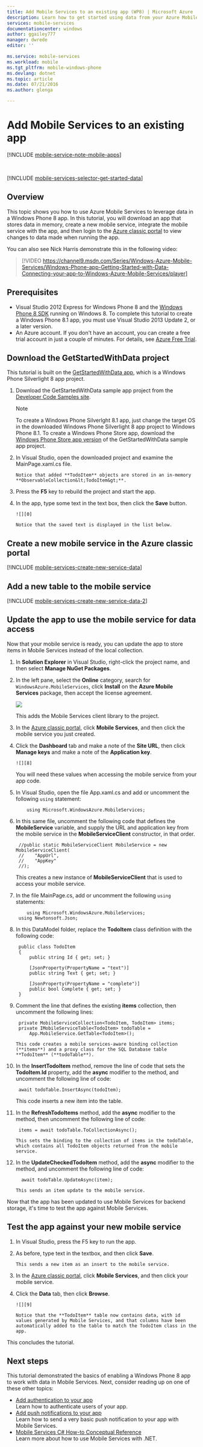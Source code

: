 ```yaml
---
title: Add Mobile Services to an existing app (WP8) | Microsoft Azure
description: Learn how to get started using data from your Azure Mobile Services Windows Phone 8 app.
services: mobile-services
documentationcenter: windows
author: ggailey777
manager: dwrede
editor: ''

ms.service: mobile-services
ms.workload: mobile
ms.tgt_pltfrm: mobile-windows-phone
ms.devlang: dotnet
ms.topic: article
ms.date: 07/21/2016
ms.author: glenga

---
```

# Add Mobile Services to an existing app
[!INCLUDE [mobile-service-note-mobile-apps](../../includes/mobile-services-note-mobile-apps.md)]

&nbsp;

[!INCLUDE [mobile-services-selector-get-started-data](../../includes/mobile-services-selector-get-started-data.md)]

## Overview
This topic shows you how to use Azure Mobile Services to leverage data in a Windows Phone 8 app. In this tutorial, you will download an app that stores data in memory, create a new mobile service, integrate the mobile service with the app, and then login to the [Azure classic portal] to view changes to data made when running the app.

You can also see Nick Harris demonstrate this in the following video:

> [!VIDEO https://channel9.msdn.com/Series/Windows-Azure-Mobile-Services/Windows-Phone-app-Getting-Started-with-Data-Connecting-your-app-to-Windows-Azure-Mobile-Services/player]
> 
> 

## Prerequisites
* Visual Studio 2012 Express for Windows Phone 8 and the [Windows Phone 8 SDK] running on Windows 8. To complete this tutorial to create a Windows Phone 8.1 app, you must use Visual Studio 2013 Update 2, or a later version.
* An Azure account. If you don't have an account, you can create a free trial account in just a couple of minutes. For details, see [Azure Free Trial](https://azure.microsoft.com/pricing/free-trial/?WT.mc_id=A756A2826&amp;returnurl=http%3A%2F%2Fazure.microsoft.com%2Farticles%2Fdocumentation%2Fmobile-services-windows-phone-get-started-data%2F).

## <a name="download-app"></a>Download the GetStartedWithData project
This tutorial is built on the [GetStartedWithData app][Developer Code Samples site], which is a Windows Phone Silverlight 8 app project.

1. Download the GetStartedWithData sample app project from the [Developer Code Samples site].
   
   > [!NOTE]
   > To create a Windows Phone Silverlght 8.1 app, just change the target OS in the downloaded Windows Phone Silverlight 8 app project to Windows Phone 8.1. To create a Windows Phone Store app, download the [Windows Phone Store app version](http://go.microsoft.com/fwlink/p/?LinkId=397372) of the GetStartedWithData sample app project.
   > 
   > 
2. In Visual Studio, open the downloaded project and examine the MainPage.xaml.cs file.
   
       Notice that added **TodoItem** objects are stored in an in-memory **ObservableCollection&lt;TodoItem&gt;**.
3. Press the **F5** key to rebuild the project and start the app.
4. In the app, type some text in the text box, then click the **Save** button.
   
       ![][0]
   
       Notice that the saved text is displayed in the list below.

## <a name="create-service"></a>Create a new mobile service in the Azure classic portal
[!INCLUDE [mobile-services-create-new-service-data](../../includes/mobile-services-create-new-service-data.md)]

## <a name="add-table"></a>Add a new table to the mobile service
[!INCLUDE [mobile-services-create-new-service-data-2](../../includes/mobile-services-create-new-service-data-2.md)]

## <a name="update-app"></a>Update the app to use the mobile service for data access
Now that your mobile service is ready, you can update the app to store items in Mobile Services instead of the local collection.

1. In **Solution Explorer** in Visual Studio, right-click the project name, and then select **Manage NuGet Packages**.
2. In the left pane, select the **Online** category, search for `WindowsAzure.MobileServices`, click **Install** on the **Azure Mobile Services** package, then accept the license agreement.
   
      ![][7]
   
      This adds the Mobile Services client library to the project.
3. In the [Azure classic portal], click **Mobile Services**, and then click the mobile service you just created.
4. Click the **Dashboard** tab and make a note of the **Site URL**, then click **Manage keys** and make a note of the **Application key**.
   
       ![][8]
   
      You will need these values when accessing the mobile service from your app code.
5. In Visual Studio, open the file App.xaml.cs and add or uncomment the following `using` statement:
   
           using Microsoft.WindowsAzure.MobileServices;
6. In this same file, uncomment the following code that defines the **MobileService** variable, and supply the URL and application key from the mobile service in the **MobileServiceClient** constructor, in that order.
   
        //public static MobileServiceClient MobileService = new MobileServiceClient(
        //    "AppUrl",
        //    "AppKey"
        //);
   
      This creates a new instance of **MobileServiceClient** that is used to access your mobile service.
7. In the file MainPage.cs, add or uncomment the following `using` statements:
   
           using Microsoft.WindowsAzure.MobileServices;
        using Newtonsoft.Json;
8. In this DataModel folder, replace the **TodoItem** class definition with the following code:
   
        public class TodoItem
        {
            public string Id { get; set; }
   
            [JsonProperty(PropertyName = "text")]
            public string Text { get; set; }
   
            [JsonProperty(PropertyName = "complete")]
            public bool Complete { get; set; }
        }
9. Comment the line that defines the existing **items** collection, then uncomment the following lines:
   
        private MobileServiceCollection<TodoItem, TodoItem> items;
        private IMobileServiceTable<TodoItem> todoTable =
            App.MobileService.GetTable<TodoItem>();
   
       This code creates a mobile services-aware binding collection (**items**) and a proxy class for the SQL Database table **TodoItem** (**todoTable**).
10. In the **InsertTodoItem** method, remove the line of code that sets the **TodoItem**.**Id** property, add the **async** modifier to the method, and uncomment the following line of code:
    
         await todoTable.InsertAsync(todoItem);
    
       This code inserts a new item into the table.
11. In the **RefreshTodoItems** method, add the **async** modifier to the method, then uncomment the following line of code:
    
         items = await todoTable.ToCollectionAsync();
    
        This sets the binding to the collection of items in the todoTable, which contains all TodoItem objects returned from the mobile service.
12. In the **UpdateCheckedTodoItem** method, add the **async** modifier to the method, and uncomment the following line of code:
    
          await todoTable.UpdateAsync(item);
    
        This sends an item update to the mobile service.

Now that the app has been updated to use Mobile Services for backend storage, it's time to test the app against Mobile Services.

## <a name="test-app"></a>Test the app against your new mobile service
1. In Visual Studio, press the F5 key to run the app.
2. As before, type text in the textbox, and then click **Save**.
   
       This sends a new item as an insert to the mobile service.
3. In the [Azure classic portal], click **Mobile Services**, and then click your mobile service.
4. Click the **Data** tab, then click **Browse**.
   
       ![][9]
   
       Notice that the **TodoItem** table now contains data, with id values generated by Mobile Services, and that columns have been automatically added to the table to match the TodoItem class in the app.

This concludes the tutorial.

## <a name="next-steps"> </a>Next steps
This tutorial demonstrated the basics of enabling a Windows Phone 8 app to work with data in Mobile Services. Next, consider reading up on one of these other topics:

* [Add authentication to your app](mobile-services-windows-phone-get-started-users.md)
  <br/>Learn how to authenticate users of your app.
* [Add push notifications to your app](mobile-services-javascript-backend-windows-phone-get-started-push.md)
  <br/>Learn how to send a very basic push notification to your app with Mobile Services.
* [Mobile Services C# How-to Conceptual Reference](mobile-services-dotnet-how-to-use-client-library.md)
  <br/>Learn more about how to use Mobile Services with .NET.

<!-- Anchors. -->
[Download the Windows Phone 8 app project]: #download-app
[Create the mobile service]: #create-service
[Add a data table for storage]: #add-table
[Update the app to use Mobile Services]: #update-app
[Test the app against Mobile Services]: #test-app
[Next Steps]:#next-steps

<!-- Images. -->
[0]: ./media/mobile-services-windows-phone-get-started-data/mobile-quickstart-startup-wp8.png
[7]: ./media/mobile-services-windows-phone-get-started-data/mobile-add-nuget-package-wp.png
[8]: ./media/mobile-services-windows-phone-get-started-data/mobile-dashboard-tab.png
[9]: ./media/mobile-services-windows-phone-get-started-data/mobile-todoitem-data-browse.png

<!-- URLs. -->

[Azure classic portal]: https://manage.windowsazure.com/
[Windows Phone 8 SDK]: http://go.microsoft.com/fwlink/p/?LinkID=268374
[Mobile Services SDK]: http://go.microsoft.com/fwlink/p/?LinkID=268375
[Developer Code Samples site]:  http://go.microsoft.com/fwlink/p/?LinkId=271146
